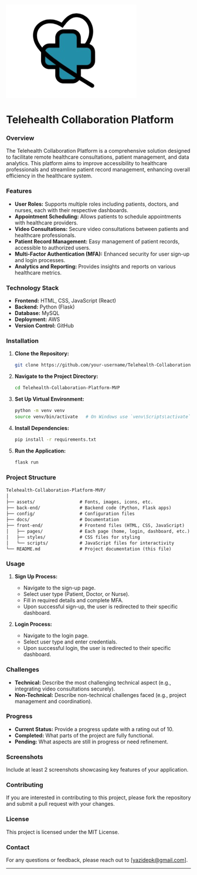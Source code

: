 ![My Logo](/assets/Icons/mainIcon.png)

# Telehealth Collaboration Platform

### Overview
The Telehealth Collaboration Platform is a comprehensive solution designed to facilitate remote healthcare consultations, patient management, and data analytics. This platform aims to improve accessibility to healthcare professionals and streamline patient record management, enhancing overall efficiency in the healthcare system.

### Features
- **User Roles:** Supports multiple roles including patients, doctors, and nurses, each with their respective dashboards.
- **Appointment Scheduling:** Allows patients to schedule appointments with healthcare providers.
- **Video Consultations:** Secure video consultations between patients and healthcare professionals.
- **Patient Record Management:** Easy management of patient records, accessible to authorized users.
- **Multi-Factor Authentication (MFA):** Enhanced security for user sign-up and login processes.
- **Analytics and Reporting:** Provides insights and reports on various healthcare metrics.

### Technology Stack
- **Frontend:** HTML, CSS, JavaScript (React)
- **Backend:** Python (Flask)
- **Database:** MySQL
- **Deployment:** AWS
- **Version Control:** GitHub

### Installation

1. **Clone the Repository:**
   ```bash
   git clone https://github.com/your-username/Telehealth-Collaboration-Platform-MVP.git
   ```
   
2. **Navigate to the Project Directory:**
   ```bash
   cd Telehealth-Collaboration-Platform-MVP
   ```

3. **Set Up Virtual Environment:**
   ```bash
   python -m venv venv
   source venv/bin/activate   # On Windows use `venv\Scripts\activate`
   ```

4. **Install Dependencies:**
   ```bash
   pip install -r requirements.txt
   ```

5. **Run the Application:**
   ```bash
   flask run
   ```
   
### Project Structure

```plaintext
Telehealth-Collaboration-Platform-MVP/
│
├── assets/                 # Fonts, images, icons, etc.
├── back-end/               # Backend code (Python, Flask apps)
├── config/                 # Configuration files
├── docs/                   # Documentation
├── front-end/              # Frontend files (HTML, CSS, JavaScript)
│   ├── pages/              # Each page (home, login, dashboard, etc.)
│   ├── styles/             # CSS files for styling
│   └── scripts/            # JavaScript files for interactivity
└── README.md               # Project documentation (this file)
```

### Usage
1. **Sign Up Process:**
   - Navigate to the sign-up page.
   - Select user type (Patient, Doctor, or Nurse).
   - Fill in required details and complete MFA.
   - Upon successful sign-up, the user is redirected to their specific dashboard.

2. **Login Process:**
   - Navigate to the login page.
   - Select user type and enter credentials.
   - Upon successful login, the user is redirected to their specific dashboard.

### Challenges
- **Technical:** Describe the most challenging technical aspect (e.g., integrating video consultations securely).
- **Non-Technical:** Describe non-technical challenges faced (e.g., project management and coordination).

### Progress
- **Current Status:** Provide a progress update with a rating out of 10.
- **Completed:** What parts of the project are fully functional.
- **Pending:** What aspects are still in progress or need refinement.

### Screenshots
Include at least 2 screenshots showcasing key features of your application.

### Contributing
If you are interested in contributing to this project, please fork the repository and submit a pull request with your changes.

### License
This project is licensed under the MIT License.

### Contact
For any questions or feedback, please reach out to [yazidepk@gmail.com].

---

[def]: /assets/Icons/mainIcon.png